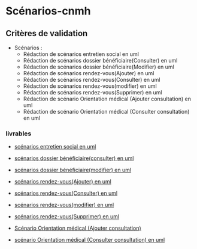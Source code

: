 # Scénarios-cnmh

## Critères de validation
- Scénarios :
    - Rédaction de scénarios entretien social en uml
    - Rédaction de scénarios dossier bénéficiaire(Consulter) en uml
    - Rédaction de scénarios dossier bénéficiaire(Modifier) en uml
    - Rédaction de scénarios rendez-vous(Ajouter) en uml
    - Rédaction de scénarios rendez-vous(Consulter) en uml
    - Rédaction de scénarios rendez-vous(modifier) en uml
    - Rédaction de scénarios rendez-vous(Supprimer) en uml
    - Rédaction de scénario Orientation médical (Ajouter consultation) en uml
    - Rédaction de scénario Orientation médical (Consulter consultation) en uml

### livrables

- [scénarios entretien social en uml](https://docs.google.com/presentation/d/1w6hWMwbsrwUE6pTQ4J-49v465ocgHexvkGMu1rWlJHM/edit#slide=id.p)
  
- [scénarios dossier bénéficiaire(consulter) en uml](https://docs.google.com/presentation/d/1BcRSOTlS5c1PWLs7obStI_nzCSd1UwhNxRavJxQNzd8/edit#slide=id.g2a74d4cad18_0_0)
  
- [scénarios dossier bénéficiaire(modifier) en uml](https://docs.google.com/presentation/d/1W2nL1OsoGl31XYjOIXlrHa343wxP6iLZp-TIsM-GYoA/edit#slide=id.g2a74d4cad18_0_0)

- [scénarios rendez-vous(Ajouter) en uml](https://docs.google.com/presentation/d/1A85ik5fHyl91Ua1pnkXgYzIDWK-7YIFpPvZiX28kgDE/edit#slide=id.g2a74d4cad18_0_0)
  
- [scénarios rendez-vous(Consulter) en uml](https://docs.google.com/presentation/d/1COdlANO79JJG75am_94z578DgnedfFuO0LU1RJvaXw0/edit#slide=id.g2a74d4cad18_0_0)
  
- [scénarios rendez-vous(modifier) en uml](https://docs.google.com/presentation/d/1joHyHl9fpdoEf-K9l-23DKhoDzGibVtNyn_pMgHG_nI/edit#slide=id.g2a74d4cad18_0_0)
  
- [scénarios rendez-vous(Supprimer) en uml](https://docs.google.com/presentation/d/1JwcWRQVyJfuyAuYgqIqyKPKZIqdQaaxLhotaNAQpE8E/edit#slide=id.g2a74d4cad18_0_0)

- [Scénario Orientation médical (Ajouter consultation)](https://docs.google.com/presentation/d/13CGE1sW8Ynra-OaAcsJVNDjd9JzrN-YZH00STs_JpqM/edit#slide=id.g2a74d4cad18_0_0)

- [scénario Orientation médical (Consulter consultation) en uml](https://docs.google.com/presentation/d/17Mout7DfWCHnFXggh0neCT9B-lJIzLpgQiDmjyqqN3w/edit#slide=id.g2a74d4cad18_0_0)